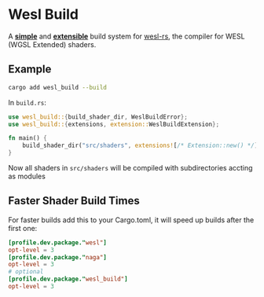 # Wesl Build

A <u>**simple**</u> and <u>**extensible**</u> build system for [wesl-rs](https://github.com/wgsl-tooling-wg/wesl-rs), the compiler for WESL (WGSL Extended) shaders.

## Example
```sh
cargo add wesl_build --build
```
In `build.rs`:
```rs
use wesl_build::{build_shader_dir, WeslBuildError};
use wesl_build::{extensions, extension::WeslBuildExtension};

fn main() {
    build_shader_dir("src/shaders", extensions![/* Extension::new() */]).expect("Building shaders failed");
}
```

Now all shaders in `src/shaders` will be compiled with subdirectories accting as modules

## Faster Shader Build Times

For faster builds add this to your Cargo.toml, it will speed up builds after the first one:
```toml
[profile.dev.package."wesl"]
opt-level = 3
[profile.dev.package."naga"]
opt-level = 3
# optional
[profile.dev.package."wesl_build"]
opt-level = 3
```
